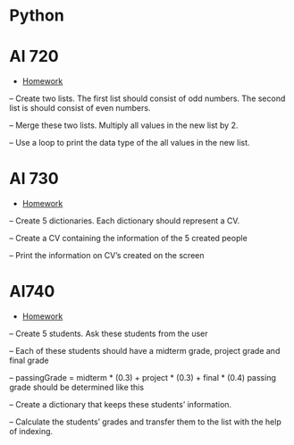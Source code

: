 # Python


# AI 720 

 - [Homework](https://github.com/meryemtnkt/Python/tree/main/ai720-odev-1)
 
– Create two lists. The first list should consist of odd numbers. The second list is should consist of even numbers.

– Merge these two lists. Multiply all values in the new list by 2.

– Use a loop to print the data type of the all values in the new list.
 
# AI 730 


- [Homework](https://github.com/meryemtnkt/Python/tree/main/ai730-odev-1)

– Create 5 dictionaries. Each dictionary should represent a CV.

– Create a CV containing the information of the 5 created people

– Print the information on CV’s created on the screen


# AI740

- [Homework](https://github.com/meryemtnkt/Python/tree/main/ai740-odev-1)


– Create 5 students. Ask these students from the user

– Each of these students should have a midterm grade, project grade and final grade

– passingGrade = midterm * (0.3) + project * (0.3) + final * (0.4) passing grade should be determined like this

– Create a dictionary that keeps these students’ information.

– Calculate the students’ grades and transfer them to the list with the help of indexing.
